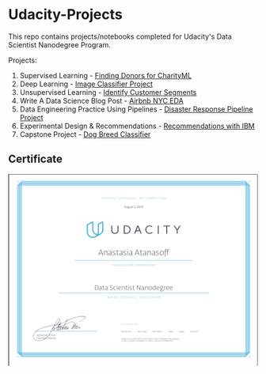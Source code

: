 # Udacity-Projects
This repo contains projects/notebooks completed for Udacity's Data Scientist Nanodegree Program.

Projects:
1. Supervised Learning - [Finding Donors for CharityML](https://github.com/atanasoffa/Udacity-Projects/tree/master/Finding%20Donors%20Project)
2. Deep Learning - [Image Classifier Project](https://github.com/atanasoffa/Udacity-Projects/tree/master/Image%20Classifier%20Project)
3. Unsupervised Learning - [Identify Customer Segments](https://github.com/atanasoffa/Udacity-Projects/tree/master/Identify%20Customer%20Segments%20with%20Arvato%20Project)
4. Write A Data Science Blog Post - [Airbnb NYC EDA](https://github.com/atanasoffa/Udacity-Projects/tree/master/Airbnb%20NYC%20EDA)
5. Data Engineering Practice Using Pipelines - [Disaster Response Pipeline Project](https://github.com/atanasoffa/Udacity-Projects/tree/master/Disaster%20Response%20Pipeline%20Project)
6. Experimental Design & Recommendations - [Recommendations with IBM](https://github.com/atanasoffa/Udacity-Projects/tree/master/Recommendations%20with%20IBM)
7. Capstone Project - [Dog Breed Classifier](https://github.com/atanasoffa/Udacity-Projects/tree/master/Dog%20Breed%20Classifier%20Project)

## Certificate

![Cert](/udacity_cert.png)
